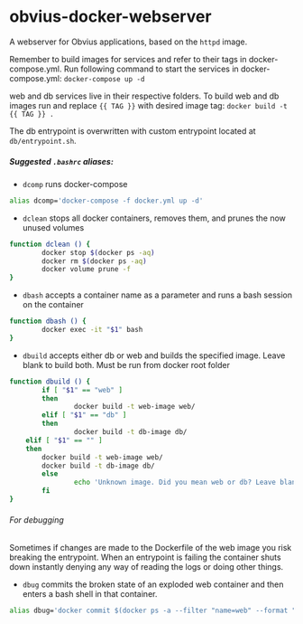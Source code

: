 # obvius-docker-webserver
A webserver for Obvius applications, based on the `httpd` image.

Remember to build images for services and refer to their tags in docker-compose.yml.
Run following command to start the services in docker-compose.yml:
`docker-compose up -d`

web and db services live in their respective folders.
To build web and db images run and replace `{{ TAG }}` with desired image tag:
`docker build -t {{ TAG }} .`

The db entrypoint is overwritten with custom entrypoint located at `db/entrypoint.sh`.

##### Suggested `.bashrc` aliases:
* `dcomp` runs docker-compose
```bash
alias dcomp='docker-compose -f docker.yml up -d'
```

* `dclean` stops all docker containers, removes them, and prunes the now unused volumes
```bash
function dclean () {
        docker stop $(docker ps -aq)
        docker rm $(docker ps -aq)
        docker volume prune -f
}
```


* `dbash` accepts a container name as a parameter and runs a bash session on the container
```bash
function dbash () {
        docker exec -it "$1" bash
}
```

* `dbuild` accepts either db or web and builds the specified image. Leave blank to build both. Must be run from docker root folder
```bash
function dbuild () {
        if [ "$1" == "web" ]
        then
                docker build -t web-image web/
        elif [ "$1" == "db" ]
        then
                docker build -t db-image db/
	elif [ "$1" == "" ]
	then
		docker build -t web-image web/
		docker build -t db-image db/
        else
                echo 'Unknown image. Did you mean web or db? Leave blank to build both'
        fi
}
```

###### For debugging 

Sometimes if changes are made to the Dockerfile of the web image you risk breaking the entrypoint.
When an entrypoint is failing the container shuts down instantly denying any way of reading the logs or doing other things.

* `dbug` commits the broken state of an exploded web container and then enters a bash shell in that container. 
```bash
alias dbug='docker commit $(docker ps -a --filter "name=web" --format "{{.ID}}") my-broken-container && docker run -it my-broken-container /bin/bash '
```
